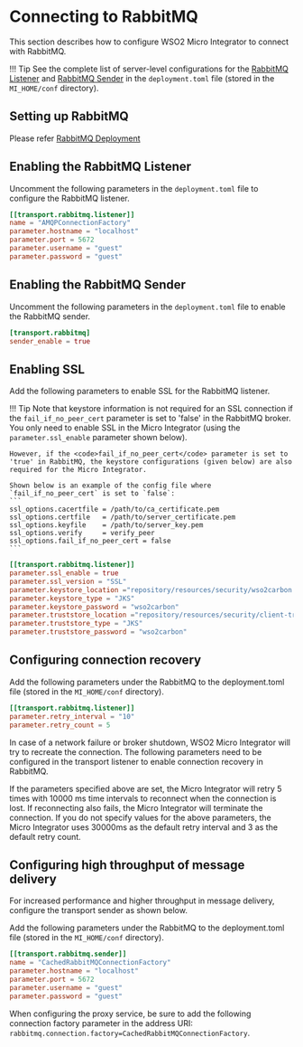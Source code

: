 # Connecting to RabbitMQ

This section describes how to configure WSO2 Micro Integrator to connect with RabbitMQ.

!!! Tip
	See the complete list of server-level configurations for the [RabbitMQ Listener]({{base_path}}/reference/config-catalog-mi/#rabbitmq-listener) and [RabbitMQ Sender]({{base_path}}/reference/config-catalog-mi/#rabbitmq-sender) in the `deployment.toml` file (stored in the `MI_HOME/conf` directory).

## Setting up RabbitMQ

Please refer [RabbitMQ Deployment]({{base_path}}/install-and-setup/setup/brokers/deploy-rabbitmq) 

## Enabling the RabbitMQ Listener

Uncomment the following parameters in the `deployment.toml` file to configure the RabbitMQ listener.

```toml
[[transport.rabbitmq.listener]]
name = "AMQPConnectionFactory"
parameter.hostname = "localhost"
parameter.port = 5672
parameter.username = "guest"
parameter.password = "guest"
```

## Enabling the RabbitMQ Sender

Uncomment the following parameters in the `deployment.toml` file to enable the RabbitMQ sender.

```toml
[transport.rabbitmq]
sender_enable = true
```

## Enabling SSL

Add the following parameters to enable SSL for the RabbitMQ listener.

!!! Tip
	  Note that keystore information is not required for an SSL connection if the <code>fail_if_no_peer_cert</code> parameter is set to 'false' in the RabbitMQ broker. You only need to enable SSL in the Micro Integrator (using the `parameter.ssl_enable` parameter shown below).

    However, if the <code>fail_if_no_peer_cert</code> parameter is set to 'true' in RabbitMQ, the keystore configurations (given below) are also required for the Micro Integrator.

    Shown below is an example of the config file where `fail_if_no_peer_cert` is set to `false`:
    ```
    ssl_options.cacertfile = /path/to/ca_certificate.pem
    ssl_options.certfile   = /path/to/server_certificate.pem
    ssl_options.keyfile    = /path/to/server_key.pem
    ssl_options.verify     = verify_peer
    ssl_options.fail_if_no_peer_cert = false
    ```

```toml
[[transport.rabbitmq.listener]]
parameter.ssl_enable = true
parameter.ssl_version = "SSL"
parameter.keystore_location ="repository/resources/security/wso2carbon.jks"
parameter.keystore_type = "JKS"
parameter.keystore_password = "wso2carbon"
parameter.truststore_location ="repository/resources/security/client-truststore.jks"
parameter.truststore_type = "JKS"
parameter.truststore_password = "wso2carbon"
```

## Configuring connection recovery

Add the following parameters under the RabbitMQ to the deployment.toml file (stored in the `MI_HOME/conf` directory).

```toml
[[transport.rabbitmq.listener]]
parameter.retry_interval = "10"
parameter.retry_count = 5  
```

In case of a network failure or broker shutdown, WSO2 Micro Integrator will try to recreate the connection. The following parameters need to be configured in the transport listener to enable connection recovery in RabbitMQ.

If the parameters specified above are set, the Micro Integrator will retry 5 times with 10000 ms time intervals to reconnect when the connection is lost. If reconnecting also fails, the Micro Integrator will terminate the connection. If you do not specify values for the above parameters, the Micro Integrator uses 30000ms as the default retry interval and 3 as the default retry count.

## Configuring high throughput of message delivery

For increased performance and higher throughput in message delivery, configure the transport sender as shown below.

Add the following parameters under the RabbitMQ to the deployment.toml file (stored in the `MI_HOME/conf` directory).

```toml
[[transport.rabbitmq.sender]]
name = "CachedRabbitMQConnectionFactory"
parameter.hostname = "localhost"
parameter.port = 5672
parameter.username = "guest"
parameter.password = "guest"
```
When configuring the proxy service, be sure to add the following connection factory parameter in the address URI: `rabbitmq.connection.factory=CachedRabbitMQConnectionFactory`.
